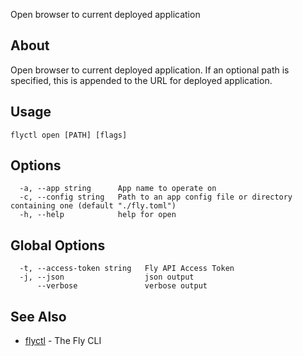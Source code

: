 <p class="font-medium tracking-tight text-gray-400 text-lg -mt-4 mb-9 pb-5 border-b">
  Open browser to current deployed application
</p>

## About

Open browser to current deployed application. If an optional path is specified, this is appended to the
URL for deployed application.

## Usage

~~~
flyctl open [PATH] [flags]
~~~

## Options

~~~
  -a, --app string      App name to operate on
  -c, --config string   Path to an app config file or directory containing one (default "./fly.toml")
  -h, --help            help for open
~~~

## Global Options

~~~
  -t, --access-token string   Fly API Access Token
  -j, --json                  json output
      --verbose               verbose output
~~~

## See Also

* [flyctl](/docs/flyctl/help/)	 - The Fly CLI

